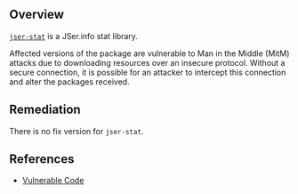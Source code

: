 ## Overview
[`jser-stat`](https://www.npmjs.com/package/jser-stat) is a JSer.info stat library.

Affected versions of the package are vulnerable to Man in the Middle (MitM) attacks due to downloading resources over an insecure protocol. Without a secure connection, it is possible for an attacker to intercept this connection and alter the packages received.

## Remediation
There is no fix version for `jser-stat`.

## References
- [Vulnerable Code](https://github.com/jser/stat-js/blob/master/data/url-mapping.js)
